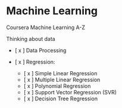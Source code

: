 # Machine Learning
Coursera Machine Learning A-Z

Thinking about data
  - [ x ] Data Processing
  
  - [ x ] Regression:
  
    - [ x ] Simple Linear Regression
    - [ x ] Multiple Linear Regression
    - [ x ] Polynomial Regression
    - [ x ] Support Vector Regression (SVR)
    - [ x ] Decision Tree Regression
